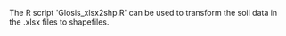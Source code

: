 The R script 'Glosis_xlsx2shp.R' can be used to transform the soil data in the .xlsx files to shapefiles.
